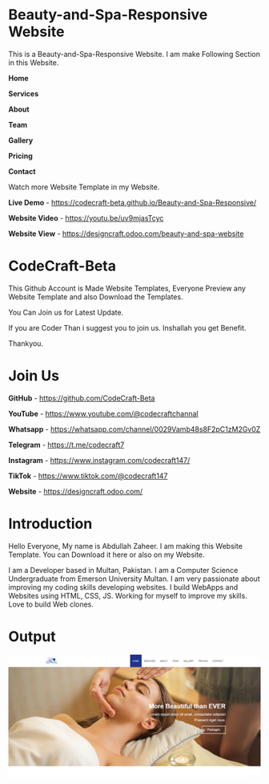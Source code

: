 # Beauty-and-Spa-Responsive Website
This is a Beauty-and-Spa-Responsive Website. I am make Following Section in this Website.

**Home**

**Services**

**About**

**Team**

**Gallery**

**Pricing**

**Contact**

Watch more Website Template in my Website.

**Live Demo** - https://codecraft-beta.github.io/Beauty-and-Spa-Responsive/

**Website Video** - https://youtu.be/uv9mjasTcyc

**Website View** - https://designcraft.odoo.com/beauty-and-spa-website

# CodeCraft-Beta

This Github Account is Made Website Templates, Everyone Preview any Website Template and also Download the Templates.

You Can Join us for Latest Update. 

If you are Coder Than i suggest you to join us. Inshallah you get Benefit.

Thankyou.

# Join Us

**GitHub** - https://github.com/CodeCraft-Beta

**YouTube** - https://www.youtube.com/@codecraftchannal

**Whatsapp** - https://whatsapp.com/channel/0029Vamb48s8F2pC1zM2Gv0Z

**Telegram**  - https://t.me/codecraft7

**Instagram** - https://www.instagram.com/codecraft147/

**TikTok** - https://www.tiktok.com/@codecraft147

**Website** - https://designcraft.odoo.com/

# Introduction

Hello Everyone, My name is Abdullah Zaheer. I am making this Website Template. You can Download it here or also on my Website.

I am a Developer based in Multan, Pakistan. I am a Computer Science Undergraduate from Emerson University Multan. I am very passionate about improving my coding skills developing websites. I build WebApps and Websites using HTML, CSS, JS. Working for myself to improve my skills. Love to build Web clones.

# Output
![Image](https://github.com/CodeCraft-Beta/Beauty-and-Spa-Responsive/blob/53067d27155a246db775791fd24c3a8eee12d5ad/Beauty-and-Spa-Responsive%20Website.png?raw=true)
